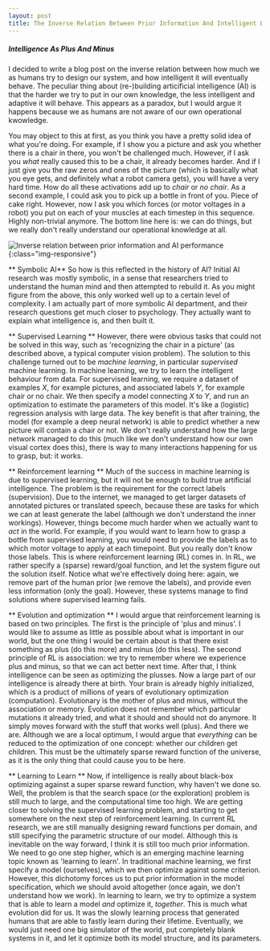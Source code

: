 ```yaml
---
layout: post
title: The Inverse Relation Between Prior Information And Intelligent Behaviour
---
```


##### Intelligence As Plus And Minus

I decided to write a blog post on the inverse relation between how much we as humans try to design our system, and how intelligent it will eventually behave. The peculiar thing about (re-)building articificial intelligence (AI) is that the harder we try to put in our own knowledge, the less intelligent and adaptive it will behave. This appears as a paradox, but I would argue it happens because we as humans are not aware of our own operational kwowledge. 

You may object to this at first, as you think you have a pretty solid idea of what you're doing. For example, if I show you a picture and ask you whether there is a chair in there, you won't be challenged much. However, if I ask you *what* really caused this to be a chair, it already becomes harder. And if I just give you the raw zeros and ones of the picture (which is basically what you eye gets, and definitely what a robot camera gets), you will have a very hard time. How do all these activations add up to *chair* or *no chair*. As a second example, I could ask you to pick up a bottle in front of you. Piece of cake right. However, now I ask you which forces (or motor voltages in a robot) you put on each of your muscles at each timestep in this sequence. Highly non-trivial anymore. The bottom line here is: we can do things, but we really don't really understand our operational knowledge at all.

![Inverse relation between prior information and AI performance](/images/inverse_ai.png){:class="img-responsive"}

** Symbolic AI**
So how is this reflected in the history of AI? Initial AI research was mostly symbolic, in a sense that researchers tried to understand the human mind and then attempted to rebuild it. As you might figure from the above, this only worked well up to a certain level of complexity. I am actually part of more symbolic AI department, and their research questions get much closer to psychology. They actually want to explain what intelligence is, and then built it. 

** Supervised Learning **
However, there were obvious tasks that could not be solved in this way, such as 'recognizing the chair in a picture' (as described above, a typical computer vision problem). The solution to this challenge turned out to be *machine learning*, in particular *supervised* machine learning. In machine learning, we try to learn the intelligent behaviour from data. For supervised learning, we require a dataset of examples $X$, for example pictures, and associated labels $Y$, for example chair or no chair. We then specify a model connecting $X$ to $Y$, and run an optimization to estimate the parameters of this model. It's like a (logistic) regression analysis with large data. The key benefit is that after training, the model (for example a deep neural network) is able to predict whether a new picture will contain a chair or not. We don't really understand how the large network managed to do this (much like we don't understand how our own visual cortex does this), there is way to many interactions happening for us to grasp, but: it works. 

** Reinforcement learning **
Much of the success in machine learning is due to supervised learning, but it will not be enough to build true artificial intelligence. The problem is the requirement for the correct labels (supervision). Due to the internet, we managed to get larger datasets of annotated pictures or translated speech, because these are tasks for which we can at least generate the label (although we don't understand the inner workings). However, things become much harder when we actually want to *act* in the world. For example, if you would want to learn how to grasp a bottle from supervised learning, you would need to provide the labels as to which motor voltage to apply at each timepoint. But you really don't know those labels. This is where reinforcement learning (RL) comes in. In RL, we rather specify a (sparse) reward/goal function, and let the system figure out the solution itself. Notice what we're effectively doing here: again, we remove part of the human prior (we remove the labels), and provide even less information (only the goal). However, these systems manage to find solutions where supervised learning fails. 

** Evolution and optimization **
I would argue that reinforcement learning is based on two principles. The first is the principle of 'plus and minus'. I would like to assume as little as possible about what is important in our world, but the one thing I would be certain about is that there exist something as plus (do this more) and minus (do this less). The second principle of RL is association: we try to remember where we experience plus and minus, so that we can act better next time. After that, I think intelligence can be seen as optimizing the plusses. Now a large part of our intelligence is already there at birth. Your brain is already highly initialized, which is a product of millions of years of evolutionary optimization (computation). Evolutionary is the mother of plus and minus, without the association or memory. Evolution does not remember which particular mutations it already tried, and what it should and should not do anymore. It simply moves forward with the stuff that works well (plus). And there we are. Although we are a local optimum, I would argue that *everything* can be reduced to the optimization of one concept: whether our children get children. This must be the ultimately sparse reward function of the universe, as it is the only thing that could cause you to be here.  

** Learning to Learn ** 
Now, if intelligence is really about black-box optimizing against a super sparse reward function, why haven't we done so. Well, the problem is that the search space (or the exploration) problem is still much to large, and the computational time too high. We are getting closer to solving the supervised learning problem, and starting to get somewhere on the next step of reinforcement learning. In current RL research, we are still manually designing reward functions per domain, and still specifying the parametric structure of our model. Although this is inevitable on the way forward, I think it is still too much prior information. We need to go one step higher, which is an emerging machine learning topic known as 'learning to learn'. In traditional machine learning, we first specify a model (ourselves), which we then optimize against some criterion. However, this dichotomy forces us to put prior information in the model specification, which we should avoid altogether (once again, we don't understand how we work). In learning to learn, we try to optimize a system that is able to learn a model *and* optimize it, *together*. This is much what evolution did for us. It was the slowly learning process that generated humans that are able to fastly learn during their lifetime. Eventually, we would just need one big simulator of the world, put completely blank systems in it, and let it optimize both its model structure, and its parameters.  
 